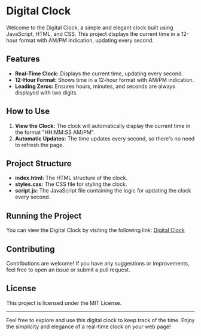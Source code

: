 # Digital Clock

Welcome to the Digital Clock, a simple and elegant clock built using JavaScript, HTML, and CSS. This project displays the current time in a 12-hour format with AM/PM indication, updating every second.

## Features

- **Real-Time Clock:** Displays the current time, updating every second.
- **12-Hour Format:** Shows time in a 12-hour format with AM/PM indication.
- **Leading Zeros:** Ensures hours, minutes, and seconds are always displayed with two digits.

## How to Use

1. **View the Clock:** The clock will automatically display the current time in the format "HH:MM:SS AM/PM".
2. **Automatic Updates:** The time updates every second, so there's no need to refresh the page.

## Project Structure

- **index.html:** The HTML structure of the clock.
- **styles.css:** The CSS file for styling the clock.
- **script.js:** The JavaScript file containing the logic for updating the clock every second.

## Running the Project

You can view the Digital Clock by visiting the following link:
[Digital Clock](https://adityachaurasia357.github.io/Digital-Clock/)

## Contributing

Contributions are welcome! If you have any suggestions or improvements, feel free to open an issue or submit a pull request.

## License

This project is licensed under the MIT License.

---

Feel free to explore and use this digital clock to keep track of the time. Enjoy the simplicity and elegance of a real-time clock on your web page!
